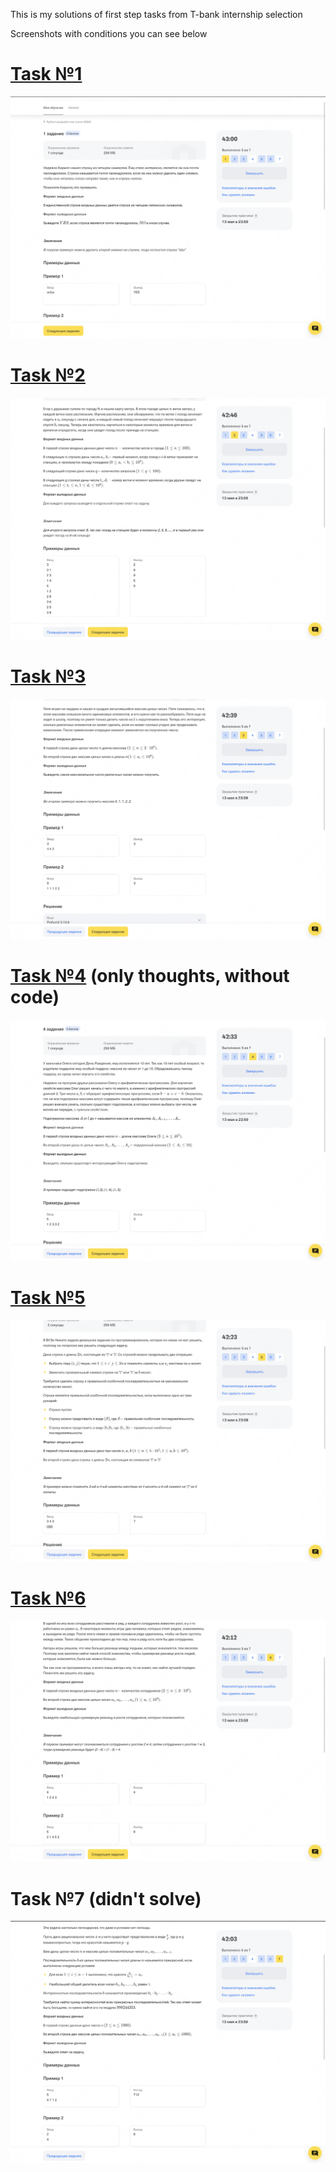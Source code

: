 This is my solutions of first step tasks from T-bank internship selection

Screenshots with conditions you can see below

# [Task №1]([task_1_url])
![task_1]
# [Task №2]([task_2_url])
![task_2]
# [Task №3]([task_3_url])
![task_3]
# [Task №4]([task_4_url]) (only thoughts, without code)
![task_4]
# [Task №5]([task_5_url])
![task_5]
# [Task №6]([task_6_url])
![task_6]
# Task №7 (didn't solve)
![task_7]

[task_1]: t_bank_task_1.png
[task_1_url]: question_1.py

[task_2]: t_bank_task_2.png
[task_2_url]: question_2.py

[task_3]: t_bank_task_3.png
[task_3_url]: question_3.py

[task_4]: t_bank_task_4.png
[task_4_url]: question_4.py

[task_5]: t_bank_task_5.png
[task_5_url]: question_5.py

[task_6]: t_bank_task_6.png
[task_6_url]: question_6.py

[task_7]: t_bank_task_7.png
